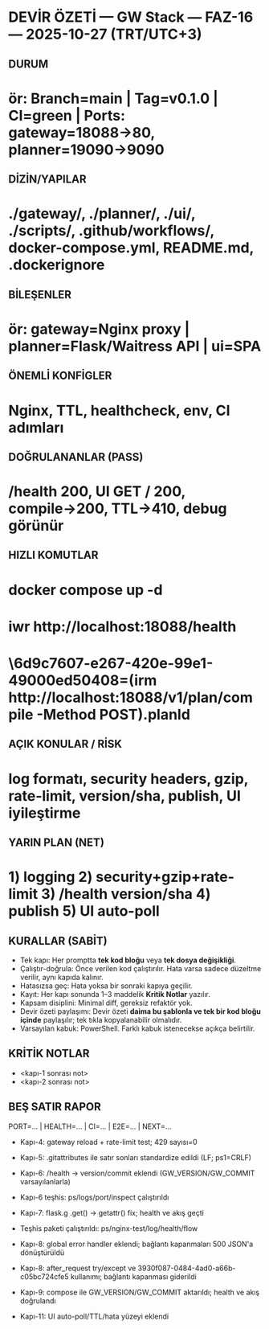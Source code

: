 ﻿# DEVİR ÖZETİ — GW Stack — FAZ-16 — 2025-10-27 (TRT/UTC+3)

## DURUM
# ör: Branch=main | Tag=v0.1.0 | CI=green | Ports: gateway=18088→80, planner=19090→9090

## DİZİN/YAPILAR
# ./gateway/, ./planner/, ./ui/, ./scripts/, .github/workflows/, docker-compose.yml, README.md, .dockerignore

## BİLEŞENLER
# ör: gateway=Nginx proxy | planner=Flask/Waitress API | ui=SPA

## ÖNEMLİ KONFİGLER
# Nginx, TTL, healthcheck, env, CI adımları

## DOĞRULANANLAR (PASS)
# /health 200, UI GET / 200, compile→200, TTL→410, debug görünür

## HIZLI KOMUTLAR
# docker compose up -d
# iwr http://localhost:18088/health
# \6d9c7607-e267-420e-99e1-49000ed50408=(irm http://localhost:18088/v1/plan/compile -Method POST).planId

## AÇIK KONULAR / RİSK
# log formatı, security headers, gzip, rate-limit, version/sha, publish, UI iyileştirme

## YARIN PLAN (NET)
# 1) logging 2) security+gzip+rate-limit 3) /health version/sha 4) publish 5) UI auto-poll

## KURALLAR (SABİT)
- Tek kapı: Her promptta **tek kod bloğu** veya **tek dosya değişikliği**.
- Çalıştır-doğrula: Önce verilen kod çalıştırılır. Hata varsa sadece düzeltme verilir, aynı kapıda kalınır.
- Hatasızsa geç: Hata yoksa bir sonraki kapıya geçilir.
- Kayıt: Her kapı sonunda 1–3 maddelik **Kritik Notlar** yazılır.
- Kapsam disiplini: Minimal diff, gereksiz refaktör yok.
- Devir özeti paylaşımı: Devir özeti **daima bu şablonla ve tek bir kod bloğu içinde** paylaşılır; tek tıkla kopyalanabilir olmalıdır.
- Varsayılan kabuk: PowerShell. Farklı kabuk istenecekse açıkça belirtilir.

## KRİTİK NOTLAR
- <kapı-1 sonrası not>
- <kapı-2 sonrası not>

## BEŞ SATIR RAPOR
PORT=... | HEALTH=... | CI=... | E2E=... | NEXT=...

- Kapı-4: gateway reload + rate-limit test; 429 sayısı=0

- Kapı-5: .gitattributes ile satır sonları standardize edildi (LF; ps1=CRLF)

- Kapı-6: /health → version/commit eklendi (GW_VERSION/GW_COMMIT varsayılanlarla)

- Kapı-6 teşhis: ps/logs/port/inspect çalıştırıldı

- Kapı-7: flask.g .get() → getattr() fix; health ve akış geçti

- Teşhis paketi çalıştırıldı: ps/nginx-test/log/health/flow

- Kapı-8: global error handler eklendi; bağlantı kapanmaları 500 JSON'a dönüştürüldü

- Kapı-8: after_request try/except ve 3930f087-0484-4ad0-a66b-c05bc724cfe5 kullanımı; bağlantı kapanması giderildi

- Kapı-9: compose ile GW_VERSION/GW_COMMIT aktarıldı; health ve akış doğrulandı

- Kapı-11: UI auto-poll/TTL/hata yüzeyi eklendi
